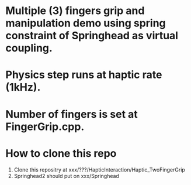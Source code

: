 # Multiple (3) fingers grip and manipulation demo using spring constraint of Springhead as virtual coupling.
# Physics step runs at haptic rate (1kHz).
# Number of fingers is set at FingerGrip.cpp.

# How to clone this repo
1. Clone this repositry at xxx/???/HapticInteraction/Haptic_TwoFingerGrip
1. Springhead2 should put on xxx/Springhead

